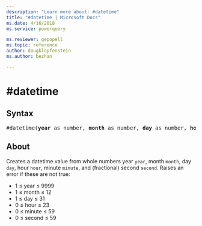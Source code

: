 ```yaml
---
description: "Learn more about: #datetime"
title: "#datetime | Microsoft Docs"
ms.date: 4/16/2018
ms.service: powerquery

ms.reviewer: gepopell
ms.topic: reference
author: dougklopfenstein
ms.author: bezhan

---
```

# #datetime

## Syntax

<pre>
#datetime(<b>year</b> as number, <b>month</b> as number, <b>day</b> as number, <b>hour</b> as number, <b>minute</b> as number, <b>second</b> as number) as any
</pre>

## About
Creates a datetime value from whole numbers year `year`, month `month`, day `day`, hour `hour`, minute `minute`, and (fractional) second `second`. Raises an error if these are not true: <ul> <li> 1 ≤ year ≤ 9999 </li> <li> 1 ≤ month ≤ 12 </li> <li> 1 ≤ day ≤ 31 </li> <li> 0 ≤ hour ≤ 23 </li> <li> 0 ≤ minute ≤ 59 </li> <li> 0 ≤ second ≤ 59 </li> </ul>

  
